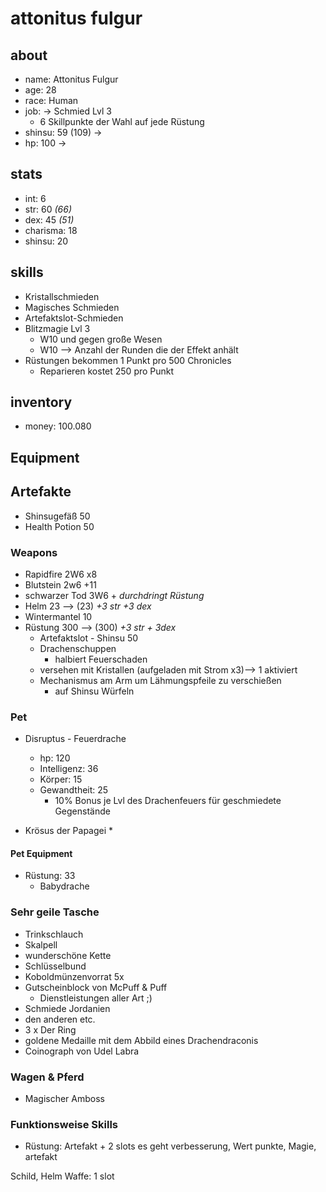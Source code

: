 
# attonitus fulgur 

## about
* name: Attonitus Fulgur
* age: 28
* race: Human
* job: -> Schmied Lvl 3
  * 6 Skillpunkte der Wahl auf jede Rüstung
* shinsu: 59 (109) -> 
* hp: 100 -> 
 
## stats

* int: 6
* str: 60 _(66)_
* dex: 45 _(51)_
* charisma: 18
* shinsu: 20
 
## skills

* Kristallschmieden
* Magisches Schmieden
* Artefaktslot-Schmieden
* Blitzmagie Lvl 3
  * W10 und gegen große Wesen
  * W10 --> Anzahl der Runden die der Effekt anhält
* Rüstungen bekommen 1 Punkt pro 500 Chronicles
  * Reparieren kostet 250 pro Punkt

## inventory
* money: 100.080

## Equipment

## Artefakte
* Shinsugefäß 50
* Health Potion 50

### Weapons

* Rapidfire                2W6 x8
* Blutstein                2w6 +11
* schwarzer Tod            3W6 + _durchdringt Rüstung_
* Helm                     23 --> (23) _+3 str +3 dex_
* Wintermantel             10
* Rüstung                  300 --> (300) _+3 str + 3dex_
  * Artefaktslot - Shinsu 50
  * Drachenschuppen
    * halbiert Feuerschaden
  * versehen mit Kristallen (aufgeladen mit Strom x3)--> 1 aktiviert
  * Mechanismus am Arm um Lähmungspfeile zu verschießen 
    * auf Shinsu Würfeln

### Pet

* Disruptus - Feuerdrache 
  * hp:          120
  * Intelligenz: 36
  * Körper:      15
  * Gewandtheit: 25
      * 10% Bonus je Lvl des Drachenfeuers für geschmiedete Gegenstände
      
* Krösus der Papagei
  *

#### Pet Equipment
 
* Rüstung: 33
  * Babydrache
    
    
### Sehr geile Tasche

* Trinkschlauch
* Skalpell
* wunderschöne Kette
* Schlüsselbund
* Koboldmünzenvorrat 5x
* Gutscheinblock von McPuff & Puff
  * Dienstleistungen aller Art ;)   
* Schmiede Jordanien
* den anderen etc.
* 3 x Der Ring
* goldene Medaille mit dem Abbild eines Drachendraconis
* Coinograph von Udel Labra 

### Wagen & Pferd

* Magischer Amboss

### Funktionsweise Skills
* Rüstung: 
Artefakt + 2 slots es geht verbesserung, 
Wert punkte, Magie, artefakt

Schild, Helm Waffe: 1 slot 


